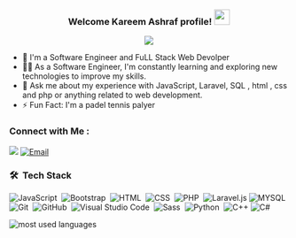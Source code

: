 <h3 align="center">
  Welcome Kareem Ashraf profile!
  <img src="https://media.giphy.com/media/hvRJCLFzcasrR4ia7z/giphy.gif" width="28">
</h3>

<!-- Typing SVG by DenverCoder1 - https://github.com/DenverCoder1/readme-typing-svg -->
<p align="center">
  <a href="https://github.com/DenverCoder1/readme-typing-svg"><img src="https://readme-typing-svg.herokuapp.com/?lines=I%20Am%20Software-Engineer;Always%20learning%20new%20things&font=Fira%20Code&center=true&width=440&height=45&color=f75c7e&vCenter=true&size=22"></a>
</p> 

- 🏢 I'm a Software Engineer and FuLL Stack Web Devolper
- 👨‍💻 As a Software Engineer, I'm constantly learning and exploring new technologies to improve my skills.
- 💬 Ask me about my experience with JavaScript, Laravel, SQL , html , css and php or anything related to web development.
- ⚡ Fun Fact: I'm a padel tennis palyer


### Connect with Me :

<a href="https://linkedin.com/in/kareem-ashraf-6aa3301b2" target="_blank"><img src="https://img.shields.io/badge/-Kareem%20Ashraf-0077B5?style=for-the-badge&logo=Linkedin&logoColor=white"/></a>
[![Email](https://img.shields.io/badge/Email-kareem.ashraf%40gmail.com-4285F4?style=for-the-badge&logo=Gmail&logoColor=white)](mailto:kareeem.ashraf1234@gmail.com)

### 🛠 &nbsp;Tech Stack
![JavaScript](https://img.shields.io/badge/-JavaScript-05122A?style=flat&logo=javascript)&nbsp;
![Bootstrap](https://img.shields.io/badge/-Bootstrap-05122A?style=flat&logo=bootstrap&logoColor=563D7C)&nbsp;
![HTML](https://img.shields.io/badge/-HTML-05122A?style=flat&logo=HTML5)&nbsp;
![CSS](https://img.shields.io/badge/-CSS-05122A?style=flat&logo=CSS3&logoColor=1572B6)&nbsp;
![PHP](https://img.shields.io/badge/-PHP-05122A?style=flat&logo=PHP&logoColor=1572B6)&nbsp;
![Laravel.js](https://img.shields.io/badge/-Laravel-05122A?style=flat&logo=Laravel)
![MYSQL](https://img.shields.io/badge/-MYSQL-05122A?style=flat&logo=mysql&logoColor=339933)&nbsp;
![Git](https://img.shields.io/badge/-Git-05122A?style=flat&logo=git)&nbsp;
![GitHub](https://img.shields.io/badge/-GitHub-05122A?style=flat&logo=github)&nbsp;
![Visual Studio Code](https://img.shields.io/badge/-Visual%20Studio%20Code-05122A?style=flat&logo=visual-studio-code&logoColor=007ACC)&nbsp;
![Sass](https://img.shields.io/badge/-Sass-05122A?style=flat&logo=sass)&nbsp;
![Python](https://img.shields.io/badge/-Python%20-05122A?style=flat&logo=python)&nbsp;
![C++](https://img.shields.io/badge/-C++%20-00599C?style=flat&logo=c%2B%2B&logoColor=white)
![C#](https://img.shields.io/badge/-C%23%20-239120?style=flat&logo=c-sharp&logoColor=white)




<img align="left" src="https://github-readme-stats.vercel.app/api/top-langs?username=abdo1911&show_icons=true&locale=en&layout=compact&theme=radical" alt="most used languages" />
<br>
